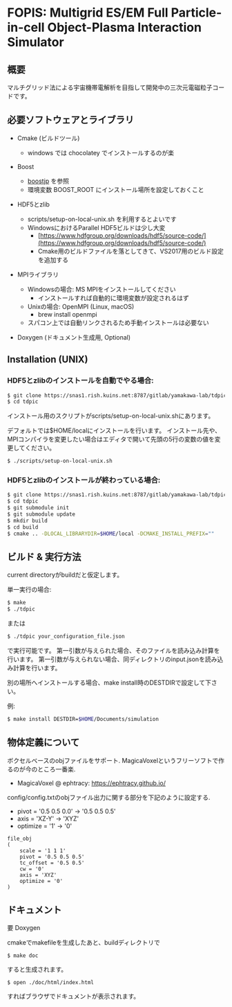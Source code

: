 # FOPIS: Multigrid ES/EM Full Particle-in-cell Object-Plasma Interaction Simulator

## 概要
マルチグリッド法による宇宙機帯電解析を目指して開発中の三次元電磁粒子コードです。

## 必要ソフトウェアとライブラリ
- Cmake (ビルドツール)
    - windows では chocolatey でインストールするのが楽
- Boost
    - [boostjp](https://boostjp.github.io/) を参照
    - 環境変数 BOOST_ROOT にインストール場所を設定しておくこと
- HDF5とzlib
    - scripts/setup-on-local-unix.sh を利用するとよいです
    - WindowsにおけるParallel HDF5ビルドは少し大変
        - [https://www.hdfgroup.org/downloads/hdf5/source-code/](https://www.hdfgroup.org/downloads/hdf5/source-code/)
        - Cmake用のビルドファイルを落としてきて、VS2017用のビルド設定を追加する
- MPIライブラリ
    - Windowsの場合: MS MPIをインストールしてください
        - インストールすれば自動的に環境変数が設定されるはず
    - Unixの場合: OpenMPI (Linux, macOS)
        - brew install openmpi
    - スパコン上では自動リンクされるため手動インストールは必要ない

- Doxygen (ドキュメント生成用, Optional)

## Installation (UNIX)

### HDF5とzlibのインストールを自動でやる場合:

```bash
$ git clone https://snas1.rish.kuins.net:8787/gitlab/yamakawa-lab/tdpic.git ./tdpic
$ cd tdpic
```

インストール用のスクリプトがscripts/setup-on-local-unix.shにあります。

デフォルトでは$HOME/localにインストールを行います。
インストール先や、MPIコンパイラを変更したい場合はエディタで開いて先頭の5行の変数の値を変更してください。

```bash
$ ./scripts/setup-on-local-unix.sh
```

### HDF5とzlibのインストールが終わっている場合:

```bash
$ git clone https://snas1.rish.kuins.net:8787/gitlab/yamakawa-lab/tdpic.git ./tdpic
$ cd tdpic
$ git submodule init
$ git submodule update
$ mkdir build
$ cd build
$ cmake .. -DLOCAL_LIBRARYDIR=$HOME/local -DCMAKE_INSTALL_PREFIX=""
```

## ビルド & 実行方法

current directoryがbuildだと仮定します。

単一実行の場合:
```bash
$ make
$ ./tdpic
```
または
```bash
$ ./tdpic your_configuration_file.json
```
で実行可能です。
第一引数が与えられた場合、そのファイルを読み込み計算を行います。
第一引数が与えられない場合、同ディレクトリのinput.jsonを読み込み計算を行います。

別の場所へインストールする場合、make install時のDESTDIRで設定して下さい。

例:
```bash
$ make install DESTDIR=$HOME/Documents/simulation
```

## 物体定義について
ボクセルベースのobjファイルをサポート.
MagicaVoxelというフリーソフトで作るのが今のところ一番楽.
- MagicaVoxel @ ephtracy: https://ephtracy.github.io/

config/config.txtのobjファイル出力に関する部分を下記のように設定する.
- pivot = '0.5 0.5 0.0' -> '0.5 0.5 0.5'
- axis = 'XZ-Y' -> 'XYZ'
- optimize = '1' -> '0'

```
file_obj
(
    scale = '1 1 1'
    pivot = '0.5 0.5 0.5'
    tc_offset = '0.5 0.5'
    cw = '0'
    axis = 'XYZ'
    optimize = '0'
)
```
## ドキュメント
要 Doxygen

cmakeでmakefileを生成したあと、buildディレクトリで
```
$ make doc
```
すると生成されます。
```
$ open ./doc/html/index.html
```
すればブラウザでドキュメントが表示されます。
